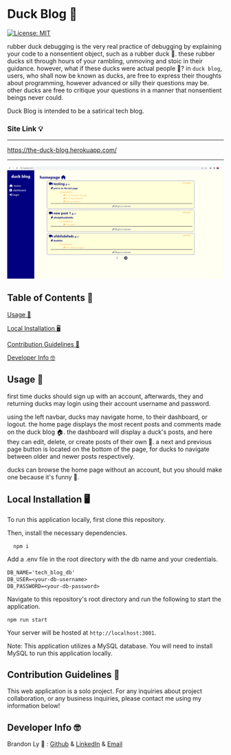 # Duck Blog 🦆

  [![License: MIT](https://img.shields.io/badge/License-MIT-yellow.svg)](https://opensource.org/licenses/MIT)

  rubber duck debugging is the very real practice of debugging by explaining your code to a nonsentient object, such as a rubber duck 🐥. these rubber ducks sit through hours of your rambling, unmoving and stoic in their guidance. however, what if these ducks were actual people 🤔? in ```duck blog```, users, who shall now be known as ducks, are free to express their thoughts about programming, however advanced or silly their questions may be. other ducks are free to critique your questions in a manner that nonsentient beings never could.
  
  Duck Blog is intended to be a satirical tech blog.

  ### Site Link 💡

  ---

  https://the-duck-blog.herokuapp.com/

  ---

  ![march23](./assets/siteimagemar23.png)

  ## Table of Contents 📃

  [Usage 🤔](#usage-🤔)

  [Local Installation 🖥️](#local-installation-🖥️)

  [Contribution Guidelines 🤝](#contribution-guidelines-🤝)

  [Developer Info 🤓](#Developer-info-🤓)


  ## Usage 🤔

  first time ducks should sign up with an account, afterwards, they and returning ducks may login using their account username and password. 
  
  using the left navbar, ducks may navigate home, to their dashboard, or logout. the home page displays the most recent posts and comments made on the duck blog 🏠. the dashboard will display a duck's posts, and here they can edit, delete, or create posts of their own 💬. a next and previous page button is located on the bottom of the page, for ducks to navigate between older and newer posts respectively.

  ducks can browse the home page without an account, but you should make one because it's funny 🥲.

  ## Local Installation 🖥️

  To run this application locally, first clone this repository.

  Then, install the necessary dependencies.

      npm i

  Add a .env file in the root directory with the db name and your credentials.

    DB_NAME='tech_blog_db'
    DB_USER=<your-db-username>
    DB_PASSWORD=<your-db-password>

  Navigate to this repository's root directory and run the following to start the application.

    npm run start

  Your server will be hosted at ```http://localhost:3001```.

  Note: This application utilizes a MySQL database. You will need to install MySQL to run this application locally.


  ## Contribution Guidelines 🤝

  This web application is a solo project. For any inquiries about project collaboration, or any business inquiries, please contact me using my information below!

  ## Developer Info 🤓

  Brandon Ly 🫠 : [Github](https://github.com/brandonkylely) & [LinkedIn](https://www.linkedin.com/in/brandon-ly-7300b1205/) & [Email](mailto:brandonkly@ucla.edu)
  